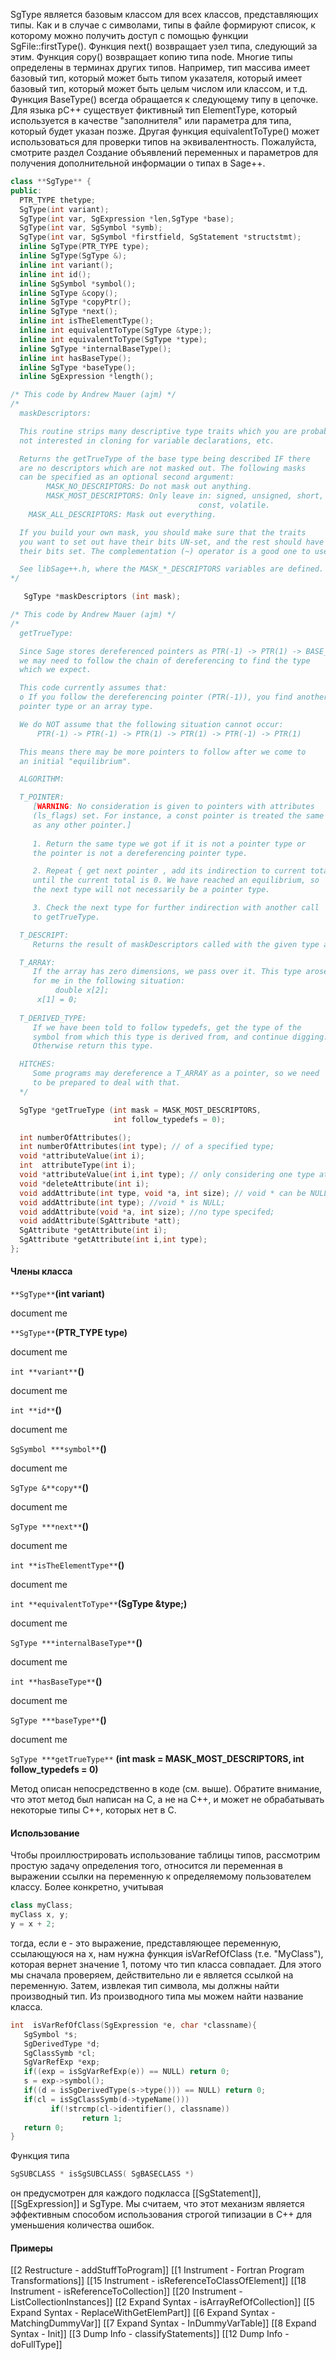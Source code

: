 SgType является базовым классом для всех классов, представляющих типы. Как и в случае с символами, типы в файле формируют список, к которому можно получить доступ с помощью функции SgFile::firstType(). Функция next() возвращает узел типа, следующий за этим. Функция copy() возвращает копию типа node. Многие типы определены в терминах других типов. Например, тип массива имеет базовый тип, который может быть типом указателя, который имеет базовый тип, который может быть целым числом или классом, и т.д. Функция BaseType() всегда обращается к следующему типу в цепочке. Для языка pC++ существует фиктивный тип ElementType, который используется в качестве \"заполнителя\" или параметра для типа, который будет указан позже. Другая функция equivalentToType() может использоваться для проверки типов на эквивалентность. Пожалуйста, смотрите раздел Создание объявлений переменных и параметров для получения дополнительной информации о типах в Sage++.

```cpp
class **SgType** {
public:
  PTR_TYPE thetype;
  SgType(int variant);
  SgType(int var, SgExpression *len,SgType *base);
  SgType(int var, SgSymbol *symb);
  SgType(int var, SgSymbol *firstfield, SgStatement *structstmt);
  inline SgType(PTR_TYPE type);
  inline SgType(SgType &);
  inline int variant();
  inline int id();
  inline SgSymbol *symbol();
  inline SgType &copy();
  inline SgType *copyPtr();
  inline SgType *next();
  inline int isTheElementType();
  inline int equivalentToType(SgType &type;);
  inline int equivalentToType(SgType *type);
  inline SgType *internalBaseType();
  inline int hasBaseType();
  inline SgType *baseType();
  inline SgExpression *length();

/* This code by Andrew Mauer (ajm) */
/*
  maskDescriptors:

  This routine strips many descriptive type traits which you are probably
  not interested in cloning for variable declarations, etc.

  Returns the getTrueType of the base type being described IF there
  are no descriptors which are not masked out. The following masks
  can be specified as an optional second argument:
        MASK_NO_DESCRIPTORS: Do not mask out anything.
        MASK_MOST_DESCRIPTORS: Only leave in: signed, unsigned, short, long,
	                                      const, volatile.
	MASK_ALL_DESCRIPTORS: Mask out everything. 

  If you build your own mask, you should make sure that the traits
  you want to set out have their bits UN-set, and the rest should have
  their bits set. The complementation (~) operator is a good one to use.

  See libSage++.h, where the MASK_*_DESCRIPTORS variables are defined.
*/

   SgType *maskDescriptors (int mask);

/* This code by Andrew Mauer (ajm) */
/*
  getTrueType:

  Since Sage stores dereferenced pointers as PTR(-1) -> PTR(1) -> BASE_TYPE,
  we may need to follow the chain of dereferencing to find the type
  which we expect.

  This code currently assumes that:
  o If you follow the dereferencing pointer (PTR(-1)), you find another
  pointer type or an array type. 

  We do NOT assume that the following situation cannot occur:
      PTR(-1) -> PTR(-1) -> PTR(1) -> PTR(1) -> PTR(-1) -> PTR(1)

  This means there may be more pointers to follow after we come to
  an initial "equilibrium".

  ALGORITHM:

  T_POINTER:
     [WARNING: No consideration is given to pointers with attributes
     (ls_flags) set. For instance, a const pointer is treated the same
     as any other pointer.]
     
     1. Return the same type we got if it is not a pointer type or
     the pointer is not a dereferencing pointer type.

     2. Repeat { get next pointer , add its indirection to current total }
     until the current total is 0. We have reached an equilibrium, so
     the next type will not necessarily be a pointer type.

     3. Check the next type for further indirection with another call
     to getTrueType.

  T_DESCRIPT:
     Returns the result of maskDescriptors called with the given type and mask.

  T_ARRAY:
     If the array has zero dimensions, we pass over it. This type arose
     for me in the following situation:
          double x[2];
	  x[1] = 0;
     
  T_DERIVED_TYPE:
     If we have been told to follow typedefs, get the type of the
     symbol from which this type is derived from, and continue digging.
     Otherwise return this type.

  HITCHES:
     Some programs may dereference a T_ARRAY as a pointer, so we need
     to be prepared to deal with that.
  */

  SgType *getTrueType (int mask = MASK_MOST_DESCRIPTORS, 
                       int follow_typedefs = 0);

  int numberOfAttributes();
  int numberOfAttributes(int type); // of a specified type;
  void *attributeValue(int i); 
  int  attributeType(int i); 
  void *attributeValue(int i,int type); // only considering one type attribute
  void *deleteAttribute(int i); 
  void addAttribute(int type, void *a, int size); // void * can be NULL;
  void addAttribute(int type); //void * is NULL;
  void addAttribute(void *a, int size); //no type specifed;
  void addAttribute(SgAttribute *att);
  SgAttribute *getAttribute(int i);
  SgAttribute *getAttribute(int i,int type);
};
```

#### Члены класса

`**SgType**`**(int variant)**

document me

`**SgType**`**(PTR_TYPE type)**

document me

`int **variant**`**()**

document me

`int **id**`**()**

document me

`SgSymbol ***symbol**`**()**

document me

`SgType &**copy**`**()**

document me

`SgType ***next**`**()**

document me

`int **isTheElementType**`**()**

document me

`int **equivalentToType**`**(SgType &type;)**

document me

`SgType ***internalBaseType**`**()**

document me

`int **hasBaseType**`**()**

document me

`SgType ***baseType**`**()**

document me

`SgType ***getTrueType**` **(int mask = MASK_MOST_DESCRIPTORS, int follow_typedefs = 0)**

Метод описан непосредственно в коде (см. выше). Обратите внимание, что этот метод был написан на C, а не на C++, и может не обрабатывать некоторые типы C++, которых нет в C.


#### Использование

Чтобы проиллюстрировать использование таблицы типов, рассмотрим простую задачу определения того, относится ли переменная в выражении ссылки на переменную к определяемому пользователем классу. Более конкретно, учитывая
```cpp
class myClass;
myClass x, y;
y = x + 2;
```
тогда, если e - это выражение, представляющее переменную, ссылающуюся на x, нам нужна функция isVarRefOfClass (т.е. "MyClass"), которая вернет значение 1, потому что тип класса совпадает. Для этого мы сначала проверяем, действительно ли e является ссылкой на переменную. Затем, извлекая тип символа, мы должны найти производный тип. Из производного типа мы можем найти название класса.

```cpp
int  isVarRefOfClass(SgExpression *e, char *classname){
   SgSymbol *s;
   SgDerivedType *d;
   SgClassSymb *cl;
   SgVarRefExp *exp;
   if((exp = isSgVarRefExp(e)) == NULL) return 0;
   s = exp->symbol();
   if((d = isSgDerivedType(s->type())) == NULL) return 0;
   if(cl = isSgClassSymb(d->typeName()))
         if(!strcmp(cl->identifier(), classname))
                return 1;
   return 0;
}
```
Функция типа
```cpp
SgSUBCLASS * isSgSUBCLASS( SgBASECLASS *)
```
он предусмотрен для каждого подкласса [[SgStatement]], [[SgExpression]] и SgType. Мы считаем, что этот механизм является эффективным способом использования строгой типизации в C++ для уменьшения количества ошибок.

#### Примеры
[[2 Restructure - addStuffToProgram]]
[[1 Instrument - Fortran Program Transformations]]
[[15 Instrument - isReferenceToClassOfElement]]
[[18 Instrument - isReferenceToCollection]]
[[20 Instrument - ListCollectionInstances]]
[[2 Expand Syntax - isArrayRefOfCollection]]
[[5 Expand Syntax - ReplaceWithGetElemPart]]
[[6 Expand Syntax - MatchingDummyVar]]
[[7 Expand Syntax - InDummyVarTable]]
[[8 Expand Syntax - Init]]
[[3 Dump Info - classifyStatements]]
[[12 Dump Info - doFullType]]

